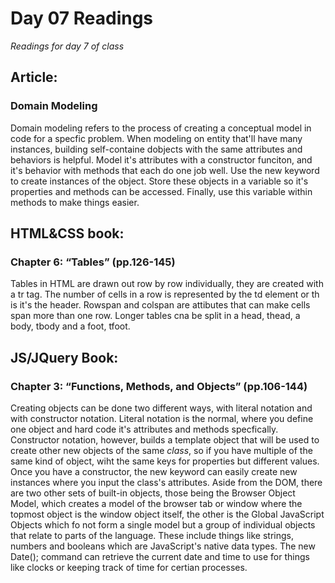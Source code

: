 # Day 07 Readings
*Readings for day 7 of class*

## Article:
### Domain Modeling
Domain modeling refers to the process of creating a conceptual model in code for a specfic problem. When modeling on entity that'll have many instances, building self-containe dobjects with the same attributes and behaviors is helpful. Model it's attributes with a constructor funciton, and it's behavior with methods that each do one job well. Use the new keyword to create instances of the object. Store these objects in a variable so it's properties and methods can be accessed. Finally, use this variable within methods to make things easier. 

## HTML&CSS book:
### Chapter 6: “Tables” (pp.126-145)
Tables in HTML are drawn out row by row individually, they are created with a tr tag. The number of cells in a row is represented by the td element or th is it's the header. Rowspan and colspan are attibutes that can make cells span more than one row. Longer tables cna be split in a head, thead, a body, tbody and a foot, tfoot. 

## JS/JQuery Book:
### Chapter 3: “Functions, Methods, and Objects” (pp.106-144)
Creating objects can be done two different ways, with literal notation and with constructor notation. Literal notation is the normal, where you define one object and hard code it's attributes and methods specfically. Constructor notation, however, builds a template object that will be used to create other new objects of the same *class*, so if you have multiple of the same kind of object, wiht the same keys for properties but different values. Once you have a constructor, the new keyword can easily create new instances where you input the class's attributes. Aside from the DOM, there are two other sets of built-in objects, those being the Browser Object Model, which creates a model of the browser tab or window where the topmost object is the window object itself, the other is the Global JavaScript Objects which fo not form a single model but a group of individual objects that relate to parts of the language. These include things like strings, numbers and booleans which are JavaScript's native data types. The new Date(); command can retrieve the current date and time to use for things like clocks or keeping track of time for certian processes. 
